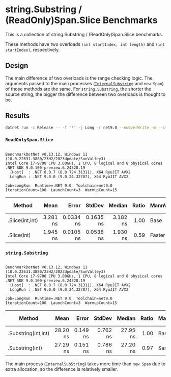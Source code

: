 ﻿# string.Substring / (ReadOnly)Span.Slice Benchmarks

This is a collection of string.Substring / (ReadOnly)Span.Slice benchmarks.

These methods have two overloads `(int startIndex, int length)` and `(int startIndex)`, respectively.

## Design

The main difference of two overloads is the range checking logic.
The arguments passed to the main processes ([`InternalSubstring`](https://source.dot.net/#System.Private.CoreLib/src/libraries/System.Private.CoreLib/src/System/String.Manipulation.cs,115953b3f767ea7d) and `new Span`) of those methods are the same.
For `string.Substring`, the shorter the source string, the bigger the difference between two overloads is thought to be.

## Results

```bash
dotnet run -c Release -- -f '*' -j Long -r net9.0 --noOverWrite -m --statisticalTest "10%"
```

### `ReadOnlySpan.Slice`

```

BenchmarkDotNet v0.13.12, Windows 11 (10.0.22631.3880/23H2/2023Update/SunValley3)
Intel Core i7-9700 CPU 3.00GHz, 1 CPU, 8 logical and 8 physical cores
.NET SDK 9.0.100-preview.6.24328.19
  [Host]  : .NET 8.0.7 (8.0.724.31311), X64 RyuJIT AVX2
  LongRun : .NET 9.0.0 (9.0.24.32707), X64 RyuJIT AVX2

Job=LongRun  Runtime=.NET 9.0  Toolchain=net9.0  
IterationCount=100  LaunchCount=3  WarmupCount=15  

```
| Method          | Mean     | Error     | StdDev    | Median   | Ratio | MannWhitney(10%) | RatioSD | Allocated | Alloc Ratio |
|---------------- |---------:|----------:|----------:|---------:|------:|----------------- |--------:|----------:|------------:|
| .Slice(int,int) | 3.281 ns | 0.0334 ns | 0.1635 ns | 3.182 ns |  1.00 | Base             |    0.00 |         - |          NA |
| .Slice(int)     | 1.945 ns | 0.0105 ns | 0.0538 ns | 1.930 ns |  0.59 | Faster           |    0.03 |         - |          NA |


### `string.Substring`

```

BenchmarkDotNet v0.13.12, Windows 11 (10.0.22631.3880/23H2/2023Update/SunValley3)
Intel Core i7-9700 CPU 3.00GHz, 1 CPU, 8 logical and 8 physical cores
.NET SDK 9.0.100-preview.6.24328.19
  [Host]  : .NET 8.0.7 (8.0.724.31311), X64 RyuJIT AVX2
  LongRun : .NET 9.0.0 (9.0.24.32707), X64 RyuJIT AVX2

Job=LongRun  Runtime=.NET 9.0  Toolchain=net9.0  
IterationCount=100  LaunchCount=3  WarmupCount=15  

```
| Method              | Mean     | Error    | StdDev   | Median   | Ratio | MannWhitney(10%) | RatioSD | Gen0   | Allocated | Alloc Ratio |
|-------------------- |---------:|---------:|---------:|---------:|------:|----------------- |--------:|-------:|----------:|------------:|
| .Substring(int,int) | 28.20 ns | 0.149 ns | 0.762 ns | 27.95 ns |  1.00 | Base             |    0.00 | 0.0140 |      88 B |        1.00 |
| .Substring(int)     | 27.29 ns | 0.151 ns | 0.786 ns | 27.20 ns |  0.97 | Same             |    0.04 | 0.0140 |      88 B |        1.00 |

The main process (`InternalSubString`) takes more time than `new Span` due to extra allocation, so the difference is relatively smaller.
